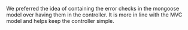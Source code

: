 We preferred the idea of containing the error checks in the mongoose model over having
them in the controller. It is more in line with the MVC model and helps keep the controller
simple.
